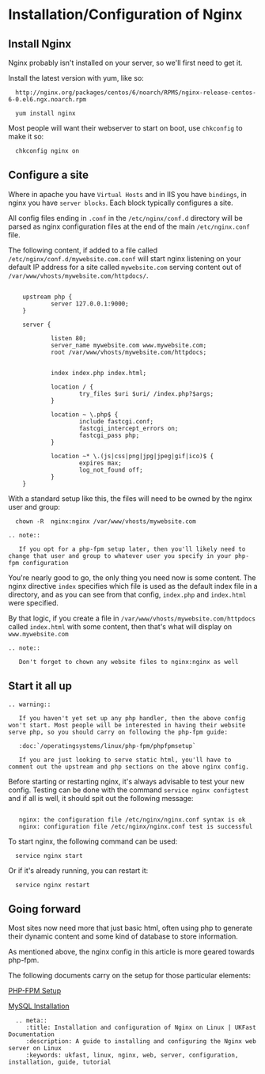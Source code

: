 # Installation/Configuration of Nginx

## Install Nginx

Nginx probably isn't installed on your server, so we'll first need to get it.

Install the latest version with yum, like so:

```console
  http://nginx.org/packages/centos/6/noarch/RPMS/nginx-release-centos-6-0.el6.ngx.noarch.rpm
```

```console
  yum install nginx
```

Most people will want their webserver to start on boot, use `chkconfig` to make it so:

```console
  chkconfig nginx on
```

## Configure a site

Where in apache you have `Virtual Hosts` and in IIS you have `bindings`, in nginx you have `server blocks`. Each block typically configures a site.

All config files ending in `.conf` in the `/etc/nginx/conf.d` directory will be parsed as nginx configuration files at the end of the main `/etc/nginx.conf` file.

The following content, if added to a file called `/etc/nginx/conf.d/mywebsite.com.conf` will start nginx listening on your default IP address for a site called `mywebsite.com` serving content out of `/var/www/vhosts/mywebsite.com/httpdocs/`.

```nginx

    upstream php {
            server 127.0.0.1:9000;
    }

    server {

            listen 80;
            server_name mywebsite.com www.mywebsite.com;
            root /var/www/vhosts/mywebsite.com/httpdocs;


            index index.php index.html;

            location / {
                    try_files $uri $uri/ /index.php?$args;
            }

            location ~ \.php$ {
                    include fastcgi.conf;
                    fastcgi_intercept_errors on;
                    fastcgi_pass php;
            }

            location ~* \.(js|css|png|jpg|jpeg|gif|ico)$ {
                    expires max;
                    log_not_found off;
            }
    }
```

With a standard setup like this, the files will need to be owned by the nginx user and group:

```console
  chown -R  nginx:nginx /var/www/vhosts/mywebsite.com
```

```eval_rst
.. note::

   If you opt for a php-fpm setup later, then you'll likely need to change that user and group to whatever user you specify in your php-fpm configuration
```

You're nearly good to go, the only thing you need now is some content. The nginx directive `index` specifies which file is used as the default index file in a directory, and as you can see from that config, `index.php` and `index.html` were specified.

By that logic, if you create a file in `/var/www/vhosts/mywebsite.com/httpdocs` called `index.html` with some content, then that's what will display on `www.mywebsite.com`

```eval_rst
.. note::

   Don't forget to chown any website files to nginx:nginx as well
```

## Start it all up

```eval_rst
.. warning::

   If you haven't yet set up any php handler, then the above config won't start. Most people will be interested in having their website serve php, so you should carry on following the php-fpm guide:

   :doc:`/operatingsystems/linux/php-fpm/phpfpmsetup`

   If you are just looking to serve static html, you'll have to comment out the upstream and php sections on the above nginx config.
```


Before starting or restarting nginx, it's always advisable to test your new config. Testing can be done with the command `service nginx configtest` and if all is well, it should spit out the following message:

```console

   nginx: the configuration file /etc/nginx/nginx.conf syntax is ok
   nginx: configuration file /etc/nginx/nginx.conf test is successful
```

To start nginx, the following command can be used:

```console
  service nginx start
```

Or if it's already running, you can restart it:

```console
  service nginx restart
```  

## Going forward

Most sites now need more that just basic html, often using php to generate their dynamic content and some kind of database to store information.

As mentioned above, the nginx config in this article is more geared towards php-fpm.

The following documents carry on the setup for those particular elements:

[PHP-FPM Setup](/linux/php-fpm/phpfpmsetup.html)

[MySQL Installation](/linux/mysql/installation.html)

```eval_rst
  .. meta::
     :title: Installation and configuration of Nginx on Linux | UKFast Documentation
     :description: A guide to installing and configuring the Nginx web server on Linux
     :keywords: ukfast, linux, nginx, web, server, configuration, installation, guide, tutorial
